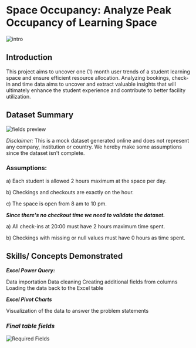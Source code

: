 # Space Occupancy: Analyze Peak Occupancy of Learning Space
![intro](https://github.com/daylightdts/Study-Space-Occupancy-Report/assets/134946052/da9c1788-ea4f-478d-a8b9-f31ecea5051d)

## Introduction

This project aims to uncover one (1) month user trends of a student learning space and ensure efficient resource allocation. Analyzing bookings, check-in and time data aims to uncover and extract valuable insights that will ultimately enhance the student experience and contribute to better facility utilization.



## Dataset Summary
![fields preview](https://github.com/daylightdts/Study-Space-Occupancy-Report/assets/134946052/57b27145-547a-4bb9-8c91-816b50a96aa6)

*Disclaimer:* This is a mock dataset generated online and does not represent any company, institution or country.
We hereby make some assumptions since the dataset isn't complete.


### Assumptions:

a) Each student is allowed 2 hours maximum at the space per day.

b) Checkings and checkouts are exactly on the hour.

c) The space is open from 8 am to 10 pm.



***Since there's no checkout time we need to validate the dataset.***

a) All check-ins at 20:00 must have 2 hours maximum time spent.

b) Checkings with missing or null values must have 0 hours as time spent.




## Skills/ Concepts Demonstrated

***Excel Power Query:***

Data importation
Data cleaning
Creating additional fields from columns
Loading the data back to the Excel table

***Excel Pivot Charts***

Visualization of the data to answer the problem statements



### ***Final table fields***
![Required Fields](https://github.com/daylightdts/Study-Space-Occupancy-Report/assets/134946052/80a048a9-ebbe-4e8a-9db6-fbb454133f8a)








